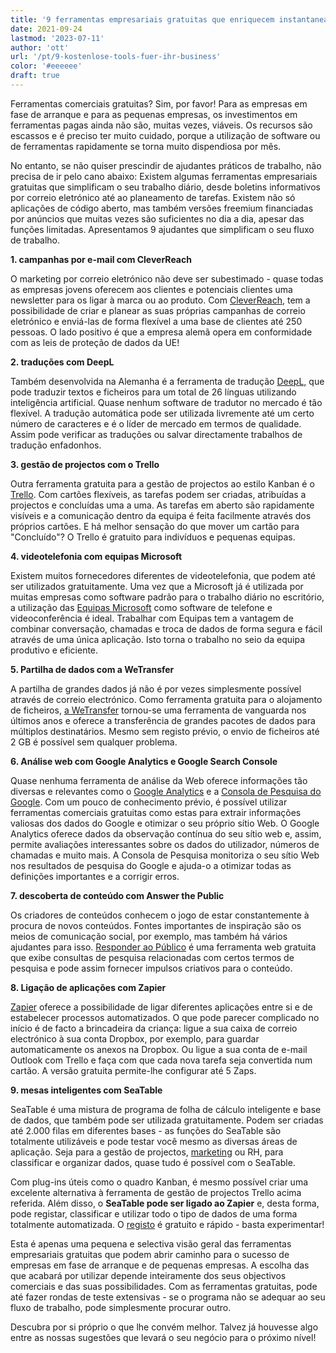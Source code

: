 ```yaml
---
title: '9 ferramentas empresariais gratuitas que enriquecem instantaneamente o seu negócio - SeaTable'
date: 2021-09-24
lastmod: '2023-07-11'
author: 'ott'
url: '/pt/9-kostenlose-tools-fuer-ihr-business'
color: '#eeeeee'
draft: true
---
```


Ferramentas comerciais gratuitas? Sim, por favor! Para as empresas em fase de arranque e para as pequenas empresas, os investimentos em ferramentas pagas ainda não são, muitas vezes, viáveis. Os recursos são escassos e é preciso ter muito cuidado, porque a utilização de software ou de ferramentas rapidamente se torna muito dispendiosa por mês.

No entanto, se não quiser prescindir de ajudantes práticos de trabalho, não precisa de ir pelo cano abaixo: Existem algumas ferramentas empresariais gratuitas que simplificam o seu trabalho diário, desde boletins informativos por correio eletrónico até ao planeamento de tarefas. Existem não só aplicações de código aberto, mas também versões freemium financiadas por anúncios que muitas vezes são suficientes no dia a dia, apesar das funções limitadas. Apresentamos 9 ajudantes que simplificam o seu fluxo de trabalho.

**1\. campanhas por e-mail com CleverReach**

O marketing por correio eletrónico não deve ser subestimado - quase todas as empresas jovens oferecem aos clientes e potenciais clientes uma newsletter para os ligar à marca ou ao produto. Com [CleverReach](https://www.cleverreach.com/de/), tem a possibilidade de criar e planear as suas próprias campanhas de correio eletrónico e enviá-las de forma flexível a uma base de clientes até 250 pessoas. O lado positivo é que a empresa alemã opera em conformidade com as leis de proteção de dados da UE!

**2\. traduções com DeepL**

Também desenvolvida na Alemanha é a ferramenta de tradução [DeepL,](https://www.deepl.com/de/home) que pode traduzir textos e ficheiros para um total de 26 línguas utilizando inteligência artificial. Quase nenhum software de tradutor no mercado é tão flexível. A tradução automática pode ser utilizada livremente até um certo número de caracteres e é o líder de mercado em termos de qualidade. Assim pode verificar as traduções ou salvar directamente trabalhos de tradução enfadonhos.

**3\. gestão de projectos com o Trello**

Outra ferramenta gratuita para a gestão de projectos ao estilo Kanban é o [Trello](https://trello.com/home). Com cartões flexíveis, as tarefas podem ser criadas, atribuídas a projectos e concluídas uma a uma. As tarefas em aberto são rapidamente visíveis e a comunicação dentro da equipa é feita facilmente através dos próprios cartões. E há melhor sensação do que mover um cartão para "Concluído"? O Trello é gratuito para indivíduos e pequenas equipas.

**4\. videotelefonia com equipas Microsoft**

Existem muitos fornecedores diferentes de videotelefonia, que podem até ser utilizados gratuitamente. Uma vez que a Microsoft já é utilizada por muitas empresas como software padrão para o trabalho diário no escritório, a utilização das [Equipas Microsoft](https://www.microsoft.com/de-de/microsoft-teams/free) como software de telefone e videoconferência é ideal. Trabalhar com Equipas tem a vantagem de combinar conversação, chamadas e troca de dados de forma segura e fácil através de uma única aplicação. Isto torna o trabalho no seio da equipa produtivo e eficiente.

**5\. Partilha de dados com a WeTransfer**

A partilha de grandes dados já não é por vezes simplesmente possível através de correio electrónico. Como ferramenta gratuita para o alojamento de ficheiros, [a WeTransfer](https://wetransfer.com/) tornou-se uma ferramenta de vanguarda nos últimos anos e oferece a transferência de grandes pacotes de dados para múltiplos destinatários. Mesmo sem registo prévio, o envio de ficheiros até 2 GB é possível sem qualquer problema.

**6\. Análise web com Google Analytics e Google Search Console**

Quase nenhuma ferramenta de análise da Web oferece informações tão diversas e relevantes como o [Google Analytics](https://analytics.google.com/analytics/web/) e a [Consola de Pesquisa do Google](https://search.google.com/search-console/). Com um pouco de conhecimento prévio, é possível utilizar ferramentas comerciais gratuitas como estas para extrair informações valiosas dos dados do Google e otimizar o seu próprio sítio Web. O Google Analytics oferece dados da observação contínua do seu sítio web e, assim, permite avaliações interessantes sobre os dados do utilizador, números de chamadas e muito mais. A Consola de Pesquisa monitoriza o seu sítio Web nos resultados de pesquisa do Google e ajuda-o a otimizar todas as definições importantes e a corrigir erros.

**7\. descoberta de conteúdo com Answer the Public**

Os criadores de conteúdos conhecem o jogo de estar constantemente à procura de novos conteúdos. Fontes importantes de inspiração são os meios de comunicação social, por exemplo, mas também há vários ajudantes para isso. [Responder ao Público](https://answerthepublic.com/) é uma ferramenta web gratuita que exibe consultas de pesquisa relacionadas com certos termos de pesquisa e pode assim fornecer impulsos criativos para o conteúdo.

**8\. Ligação de aplicações com Zapier**

[Zapier](https://zapier.com/) oferece a possibilidade de ligar diferentes aplicações entre si e de estabelecer processos automatizados. O que pode parecer complicado no início é de facto a brincadeira da criança: ligue a sua caixa de correio electrónico à sua conta Dropbox, por exemplo, para guardar automaticamente os anexos na Dropbox. Ou ligue a sua conta de e-mail Outlook com Trello e faça com que cada nova tarefa seja convertida num cartão. A versão gratuita permite-lhe configurar até 5 Zaps.

**9\. mesas inteligentes com SeaTable**

SeaTable é uma mistura de programa de folha de cálculo inteligente e base de dados, que também pode ser utilizada gratuitamente. Podem ser criadas até 2.000 filas em diferentes bases - as funções do SeaTable são totalmente utilizáveis e pode testar você mesmo as diversas áreas de aplicação. Seja para a gestão de projectos, [marketing](/pt/marketing/) ou RH, para classificar e organizar dados, quase tudo é possível com o SeaTable.

Com plug-ins úteis como o quadro Kanban, é mesmo possível criar uma excelente alternativa à ferramenta de gestão de projectos Trello acima referida. Além disso, o **SeaTable pode ser ligado ao Zapier** e, desta forma, pode registar, classificar e utilizar todo o tipo de dados de uma forma totalmente automatizada. O [registo](https://seatable.io/pt/registrierung/) é gratuito e rápido - basta experimentar!

Esta é apenas uma pequena e selectiva visão geral das ferramentas empresariais gratuitas que podem abrir caminho para o sucesso de empresas em fase de arranque e de pequenas empresas. A escolha das que acabará por utilizar depende inteiramente dos seus objectivos comerciais e das suas possibilidades. Com as ferramentas gratuitas, pode até fazer rondas de teste extensivas - se o programa não se adequar ao seu fluxo de trabalho, pode simplesmente procurar outro.

Descubra por si próprio o que lhe convém melhor. Talvez já houvesse algo entre as nossas sugestões que levará o seu negócio para o próximo nível!
